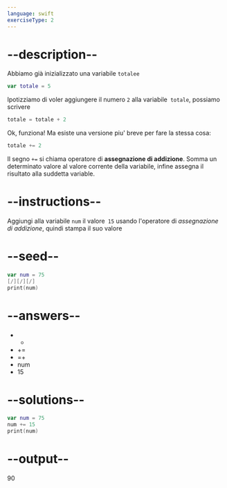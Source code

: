 ```yaml
---
language: swift
exerciseType: 2
---
```


# --description--

Abbiamo già inizializzato una variabile `totalee`
```swift
var totale = 5
```
Ipotizziamo di voler aggiungere il numero `2` alla variabile` totale`, possiamo scrivere
```swift
totale = totale + 2
```
Ok, funziona! Ma esiste una versione piu' breve per fare la stessa cosa:
```swift
totale += 2
```
Il segno `+=` si chiama operatore di **assegnazione di addizione**.
Somma un determinato valore al valore corrente della variabile, infine assegna il risultato alla suddetta variable.

# --instructions--

Aggiungi alla variabile `num` il valore` 15` usando l'operatore di *assegnazione di addizione*, quindi stampa il suo valore

# --seed--

```swift
var num = 75
[/][/][/]
print(num)
```

# --answers--

- +
- +=
- =+
- num 
-  15

# --solutions--

```swift
var num = 75
num += 15
print(num)
```

# --output--

90
